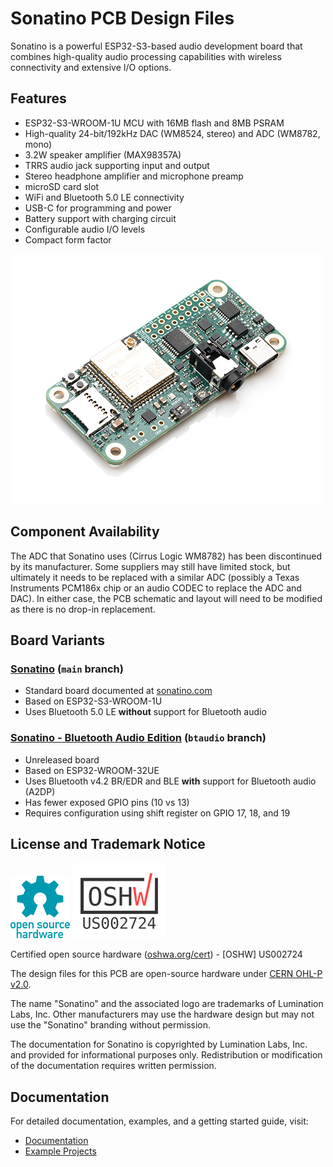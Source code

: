 # Sonatino PCB Design Files

Sonatino is a powerful ESP32-S3-based audio development board that combines high-quality audio processing capabilities with wireless connectivity and extensive I/O options.

## Features

- ESP32-S3-WROOM-1U MCU with 16MB flash and 8MB PSRAM
- High-quality 24-bit/192kHz DAC (WM8524, stereo) and ADC (WM8782, mono)
- 3.2W speaker amplifier (MAX98357A)
- TRRS audio jack supporting input and output
- Stereo headphone amplifier and microphone preamp
- microSD card slot
- WiFi and Bluetooth 5.0 LE connectivity
- USB-C for programming and power
- Battery support with charging circuit
- Configurable audio I/O levels
- Compact form factor

![Sonatino PCB](assets/sonatino-pcb.jpg)

## Component Availability

The ADC that Sonatino uses (Cirrus Logic WM8782) has been discontinued by its manufacturer. Some suppliers may still have limited stock, but ultimately it needs to be replaced with a similar ADC (possibly a Texas Instruments PCM186x chip or an audio CODEC to replace the ADC and DAC). In either case, the PCB schematic and layout will need to be modified as there is no drop-in replacement.

## Board Variants

### [Sonatino](https://github.com/luminationlabs/Sonatino) (`main` branch)

- Standard board documented at [sonatino.com](https://sonatino.com)
- Based on ESP32-S3-WROOM-1U
- Uses Bluetooth 5.0 LE **without** support for Bluetooth audio

### [Sonatino - Bluetooth Audio Edition](https://github.com/luminationlabs/Sonatino/tree/btaudio) (`btaudio` branch)

- Unreleased board
- Based on ESP32-WROOM-32UE
- Uses Bluetooth v4.2 BR/EDR and BLE **with** support for Bluetooth audio (A2DP)
- Has fewer exposed GPIO pins (10 vs 13)
- Requires configuration using shift register on GPIO 17, 18, and 19

## License and Trademark Notice

![OSHW Logo](assets/oshw-logo-100-px.png)
![Certification Mark](assets/certification-mark-US002724-stacked.png)

Certified open source hardware ([oshwa.org/cert](https://oshwa.org/cert)) - [OSHW] US002724

The design files for this PCB are open-source hardware under [CERN OHL-P v2.0](https://ohwr.org/cern_ohl_p_v2.txt).

The name "Sonatino" and the associated logo are trademarks of Lumination Labs, Inc. Other manufacturers may use the hardware design but may not use the "Sonatino" branding without permission.

The documentation for Sonatino is copyrighted by Lumination Labs, Inc. and provided for informational purposes only. Redistribution or modification of the documentation requires written permission.

## Documentation

For detailed documentation, examples, and a getting started guide, visit:

- [Documentation](https://sonatino.com/docs/)
- [Example Projects](https://github.com/luminationlabs/Sonatino-Examples)
